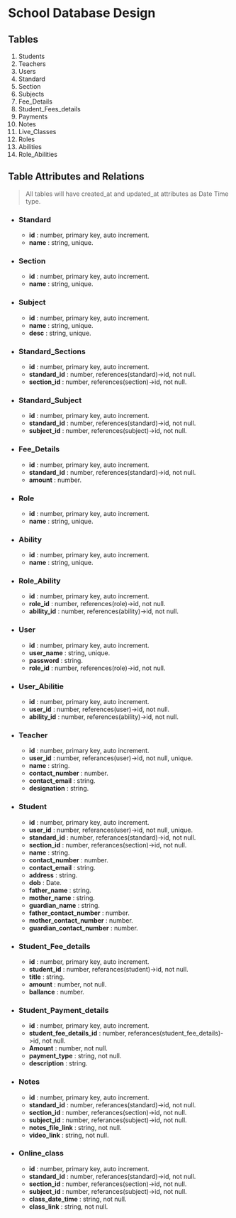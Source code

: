 # School Database Design

## Tables

1. Students
2. Teachers
3. Users
4. Standard
5. Section
6. Subjects
7. Fee_Details
8. Student_Fees_details
9. Payments
10. Notes
11. Live_Classes
12. Roles
13. Abilities
14. Role_Abilities


## Table Attributes and Relations

>All tables will have created_at and updated_at attributes as Date Time type.

* ### Standard
    - **id** : number, primary key, auto increment.
    - **name** : string, unique.

* ### Section
    - **id** : number, primary key, auto increment.
    - **name** : string, unique.

* ### Subject
    - **id** : number, primary key, auto increment.
    - **name** : string, unique.
    - **desc** : string, unique.

* ### Standard_Sections
    - **id** : number, primary key, auto increment.
    - **standard_id** : number, references(standard)->id, not null.
    - **section_id** : number, references(section)->id, not null.

* ### Standard_Subject
    - **id** : number, primary key, auto increment.
    - **standard_id** : number, references(standard)->id, not null.
    - **subject_id** : number, references(subject)->id, not null.

* ### Fee_Details
    - **id** : number, primary key, auto increment.
    - **standard_id** : number, references(standard)->id, not null.
    - **amount** : number.

* ### Role
    - **id** : number, primary key, auto increment.
    - **name** : string, unique.

* ### Ability
    - **id** : number, primary key, auto increment.
    - **name** : string, unique.

* ### Role_Ability
    - **id** : number, primary key, auto increment.
    - **role_id** : number, references(role)->id, not null.
    - **ability_id** : number, references(ability)->id, not null.

* ### User
    - **id** : number, primary key, auto increment.
    - **user_name** : string, unique.
    - **password** : string.
    - **role_id** : number, references(role)->id, not null.

* ### User_Abilitie
    - **id** : number, primary key, auto increment.
    - **user_id** : number, references(user)->id, not null.
    - **ability_id** : number, references(ability)->id, not null.

* ### Teacher
    - **id** : number, primary key, auto increment.
    - **user_id** : number, referances(user)->id, not null, unique.
    - **name** : string.
    - **contact_number** : number.
    - **contact_email** : string.
    - **designation** : string.

* ### Student
    - **id** : number, primary key, auto increment.
    - **user_id** : number, referances(user)->id, not null, unique.
    - **standard_id** : number, referances(standard)->id, not null.
    - **section_id** : number, referances(section)->id, not null.
    - **name** : string.
    - **contact_number** : number.
    - **contact_email** : string.
    - **address** : string.
    - **dob** : Date.
    - **father_name** : string.
    - **mother_name** : string.
    - **guardian_name** : string.
    - **father_contact_number** : number.
    - **mother_contact_number** : number.
    - **guardian_contact_number** : number.

* ### Student_Fee_details
    - **id** : number, primary key, auto increment.
    - **student_id** : number, referances(student)->id, not null.
    - **title** : string.
    - **amount** : number, not null.
    - **ballance** : number.

* ### Student_Payment_details
    - **id** : number, primary key, auto increment.
    - **student_fee_details_id** : number, referances(student_fee_details)->id, not null.
    - **Amount** : number, not null.
    - **payment_type** : string, not null.
    - **description** : string.

* ### Notes
    - **id** : number, primary key, auto increment.
    - **standard_id** : number, referances(standard)->id, not null.
    - **section_id** : number, referances(section)->id, not null.
    - **subject_id** : number, referances(subject)->id, not null.
    - **notes_file_link** : string, not null.
    - **video_link** : string, not null.

* ### Online_class
    - **id** : number, primary key, auto increment.
    - **standard_id** : number, referances(standard)->id, not null.
    - **section_id** : number, referances(section)->id, not null.
    - **subject_id** : number, referances(subject)->id, not null.
    - **class_date_time** : string, not null.
    - **class_link** : string, not null.